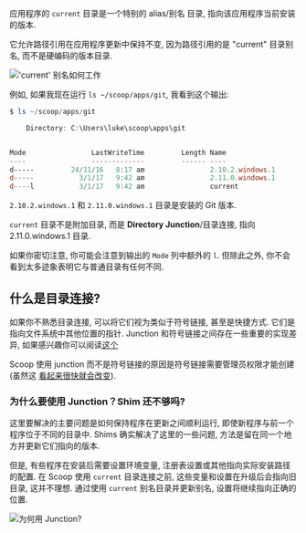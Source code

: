 应用程序的 `current` 目录是一个特别的 alias/别名 目录, 指向该应用程序当前安装的版本.

它允许路径引用在应用程序更新中保持不变, 因为路径引​​用的是 "current" 目录别名, 而不是硬编码的版本目录.

!['current' 别名如何工作](https://raw.githubusercontent.com/lukesampson/scoop/gh-pages/images/Junctions%20Overview.png)

例如, 如果我现在运行 `ls ~/scoop/apps/git`, 我看到这个输出:

```powershell
$ ls ~/scoop/apps/git

    Directory: C:\Users\luke\scoop\apps\git


Mode                LastWriteTime         Length Name
----                -------------         ------ ----
d-----         24/11/16   8:17 am                2.10.2.windows.1
d-----           3/1/17   9:42 am                2.11.0.windows.1
d----l           3/1/17   9:42 am                current
```

`2.10.2.windows.1` 和 `2.11.0.windows.1` 目录是安装的 Git 版本.

`current` 目录不是附加目录, 而是 **Directory Junction**/目录连接, 指向 2.11.0.windows.1 目录.

如果你密切注意, 你可能会注意到输出的 `Mode` 列中额外的 `l`. 但除此之外, 你不会看到太多迹象表明它与普通目录有任何不同.

## 什么是目录连接? ###

如果你不熟悉目录连接, 可以将它们视为类似于符号链接, 甚至是快捷方式. 它们是指向文件系统中其他位置的指针. Junction 和符号链接之间存在一些重要的实现差异, 如果感兴趣你可以阅读[这个](https://msdn.microsoft.com/en-us/library/windows/desktop/aa365006(v=vs.85).aspx)

Scoop 使用 junction 而不是符号链接的原因是符号链接需要管理员权限才能创建
(虽然这 [看起来很快就会改变](https://blogs.windows.com/buildingapps/2016/12/02/symlinks-windows-10/#cpLA6xrKTwb5fOf7.97)).

### 为什么要使用 Junction？Shim 还不够吗? ###

这里要解决的主要问题是如何保持程序在更新之间顺利运行, 即使新程序与前一个程序位于不同的目录中. Shims 确实解决了这里的一些问题, 方法是留在同一个地方并更新它们指向的版本.

但是, 有些程序在安装后需要设置环境变量, 注册表设置或其他指向实际安装路径的配置. 在 Scoop 使用 `current` 目录连接之前, 这些变量和设置在升级后会指向旧目录, 这并不理想. 通过使用 `current` 别名目录并更新别名, 设置将继续指向正确的位置.

![为何用 Junction?](https://raw.githubusercontent.com/lukesampson/scoop/gh-pages/images/Junctions%20Comparison.png)
